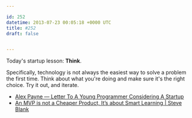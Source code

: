 ```yaml
---

id: 252
datetime: 2013-07-23 00:05:18 +0000 UTC
title: #252
draft: false


---
```


Today's startup lesson: **Think**. 

Specifically, technology is not always the easiest way to solve a problem the first time. Think about what you're doing and make sure it's the right choice. Try it out, and iterate. 

 
 * [Alex Payne — Letter To A Young Programmer Considering A Startup](http://al3x.net/2013/05/23/letter-to-a-young-programmer.html)
 * [An MVP is not a Cheaper Product, It’s about Smart Learning | Steve Blank](http://steveblank.com/2013/07/22/an-mvp-is-not-a-cheaper-product-its-about-smart-learning/)


